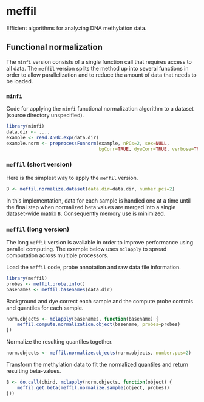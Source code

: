 # meffil
Efficient algorithms for analyzing DNA methylation data.

## Functional normalization
The `minfi` version consists of a single function call
that requires access to all data.
The `meffil` version splits the method up into several functions
in order to allow parallelization
and to reduce the amount of data that needs to be loaded.

### `minfi` 
Code for applying the `minfi` functional normalization algorithm
to a dataset (source directory unspecified).
```r
library(minfi)
data.dir <- ....
example <- read.450k.exp(data.dir)
example.norm <- preprocessFunnorm(example, nPCs=2, sex=NULL,
                                  bgCorr=TRUE, dyeCorr=TRUE, verbose=TRUE)
```
### `meffil` (short version)
Here is the simplest way to apply the `meffil` version.
```r
B <- meffil.normalize.dataset(data.dir=data.dir, number.pcs=2)
```
In this implementation, data for each sample is handled one at a time
until the final step when normalized beta values are merged into
a single dataset-wide matrix `B`.
Consequently memory use is minimized.

### `meffil` (long version)
The long `meffil` version is available in order to
improve performance using parallel computing.
The example below uses `mclapply` to spread computation across multiple processors.

Load the `meffil` code, probe annotation and
raw data file information.
```r
library(meffil)
probes <- meffil.probe.info()
basenames <- meffil.basenames(data.dir)
```

Background and dye correct each sample and the compute probe controls and quantiles
for each sample.
```r
norm.objects <- mclapply(basenames, function(basename) {
    meffil.compute.normalization.object(basename, probes=probes)
})
```

Normalize the resulting quantiles together. 
```r
norm.objects <- meffil.normalize.objects(norm.objects, number.pcs=2)
```

Transform the methylation data to fit the normalized quantiles
and return resulting beta-values.
```r
B <- do.call(cbind, mclapply(norm.objects, function(object) {
    meffil.get.beta(meffil.normalize.sample(object, probes)) 
}))
```


